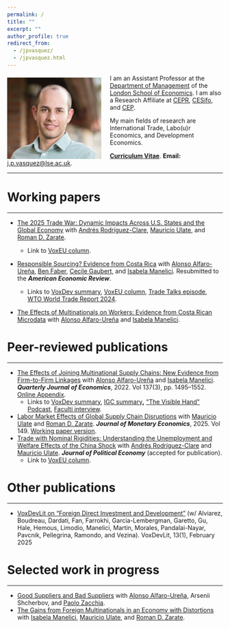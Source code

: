 ```yaml
---
permalink: /
title: ""
excerpt: ""
author_profile: true
redirect_from: 
  - /jpvasquez/
  - /jpvasquez.html
---
```


<img class="img-responsive" style="float: left; margin: 7px 20px 0px 0px;" src="/images/JP_new.jpg" width="220"> I am an Assistant Professor at the [Department of Management](https://www.lse.ac.uk/management) of the [London School of Economics](https://www.lse.ac.uk). I am also a Research Affiliate at [CEPR](https://cepr.org), [CESifo](https://www.cesifo.org/en), and [CEP](https://cep.lse.ac.uk).

My main fields of research are International Trade, Labo(u)r Economics, and Development Economics.

[**Curriculum Vitae**](/files/CV_Jose_Vasquez.pdf). **Email:** <j.p.vasquez@lse.ac.uk>.

---

# Working papers

---

- [<u>The 2025 Trade War: Dynamic Impacts Across U.S. States and the Global Economy</u>](/files/Tariffs.pdf) with [Andrés Rodríguez-Clare](https://eml.berkeley.edu/~arodeml/), [Mauricio Ulate](https://www.mauricioulate.com/), and [Roman D. Zarate](https://www.romandavidzarate.com/).
  - Link to [VoxEU column](https://cepr.org/voxeu/columns/2025-trade-war-dynamic-impacts-across-us-states-and-global-economy). 

- [<u>Responsible Sourcing? Evidence from Costa Rica</u>](/files/Responsible_Sourcing_CR.pdf) with [Alonso Alfaro-Ureña](https://sites.google.com/view/alfarourena), [Ben Faber](https://eml.berkeley.edu/~faberb/), [Cecile Gaubert](https://eml.berkeley.edu/~cecile.gaubert/), and [Isabela Manelici](https://www.isabelamanelici.com/). Resubmitted to the ***American Economic Review***. 
  - Links to [VoxDev summary](https://voxdev.org/topic/firms-trade/responsible-sourcing-theory-and-evidence-costa-rica), [VoxEU column](https://cepr.org/voxeu/columns/responsible-sourcing-theory-and-evidence-costa-rica), [Trade Talks episode](https://open.spotify.com/episode/0UGnly236k5gI5K6zZARRZ?si=TEA8TIK5Rkq-QiN4ATz4uw), [WTO World Trade Report 2024](/files/wtr24_opinion.pdf).
- [<u>The Effects of Multinationals on Workers: Evidence from Costa Rican Microdata</u>](/files/Effects_MNC_Workers.pdf) with [Alonso Alfaro-Ureña](https://sites.google.com/view/alfarourena) and [Isabela Manelici](https://www.isabelamanelici.com/).

# Peer-reviewed publications

---

- [<u>The Effects of Joining Multinational Supply Chains: New Evidence from Firm-to-Firm Linkages</u>](/files/Effects_of_Joining_MNC_Supply_Chains_QJE.pdf) with [Alonso Alfaro-Ureña](https://sites.google.com/view/alfarourena) and [Isabela Manelici](https://www.isabelamanelici.com/). ***Quarterly Journal of Economics***, 2022. Vol 137(3), pp. 1495–1552. [<u>Online Appendix</u>](/files/amv1-2022-OnlineAppendix.pdf).
  - Links to [VoxDev summary](https://voxdev.org/topic/firms-trade/boosting-firm-productivity-through-joining-multinational-supply-chains), [IGC summary](https://www.theigc.org/blog/new-research-findings-on-firms-in-five-graphs/)**,** ["The Visible Hand" Podcast](https://www.thevisiblehand.uk/episodes/episode-13), [Faculti interview](https://faculti.net/the-effects-of-joining-multinational-supply-chains).
- [<u>Labor Market Effects of Global Supply Chain Disruptions</u>](https://www.sciencedirect.com/science/article/abs/pii/S0304393224001776) with [Mauricio Ulate](https://www.mauricioulate.com/) and [Roman D. Zarate](https://www.romandavidzarate.com/).  ***Journal of Monetary Economics***, 2025. Vol 149. [<u>Working paper version</u>](/files/SupplyChainDisruptions.pdf).
- [<u>Trade with Nominal Rigidities: Understanding the Unemployment and Welfare Effects of the China Shock</u>](/files/NK_trade.pdf) with [Andrés Rodríguez-Clare](https://eml.berkeley.edu/~arodeml/) and [Mauricio Ulate](https://www.mauricioulate.com/).  ***Journal of Political Economy*** (accepted for publication). 
  * Link to [VoxEU column](https://voxeu.org/article/understanding-unemployment-and-welfare-effects-china-shock).

# Other publications

---

- [<u>VoxDevLit on “Foreign Direct Investment and Development”</u>](https://voxdev.org/voxdevlit/foreign-direct-investment) (w/ Alviarez, Boudreau, Dardati, Fan, Farrokhi, Garcia-Lembergman, Garetto, Gu, Hale, Hemous, Limodio, Manelici, Martin, Morales, Pandalai-Nayar, Pavcnik, Pellegrina, Ramondo, and Vezina). VoxDevLit, 13(1), February 2025

# Selected work in progress

---

- <u>Good Suppliers and Bad Suppliers</u> with [Alonso Alfaro-Ureña](https://sites.google.com/view/alfarourena), Arsenii Shcherbov, and [Paolo Zacchia](https://www.paolozacchia.com/). 
- <u>The Gains from Foreign Multinationals in an Economy with Distortions</u> with [Isabela Manelici](https://www.isabelamanelici.com/), [Mauricio Ulate](https://www.mauricioulate.com/), and [Roman D. Zarate](https://www.romandavidzarate.com/).
